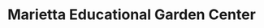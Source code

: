 ---
title: "Marietta Educational Garden Center"
url: /marietta/marietta-educational-garden-center/
shop: garden centre
---